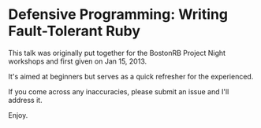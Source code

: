 Defensive Programming: Writing Fault-Tolerant Ruby
==================================================
This talk was originally put together for the BostonRB Project Night workshops and first given on Jan 15, 2013. 

It's aimed at beginners but serves as a quick refresher for the experienced.

If you come across any inaccuracies, please submit an issue and I'll address it. 

Enjoy.
